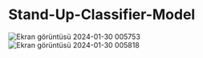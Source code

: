 # Stand-Up-Classifier-Model

![Ekran görüntüsü 2024-01-30 005753](https://github.com/YigitDeniiz/Stand-Up-Classifier-Model/assets/139796542/0ecb8091-e50d-4605-b618-1f2528ffba7c)
![Ekran görüntüsü 2024-01-30 005818](https://github.com/YigitDeniiz/Stand-Up-Classifier-Model/assets/139796542/b745a297-10c7-46fa-ad99-152af9f87474)
